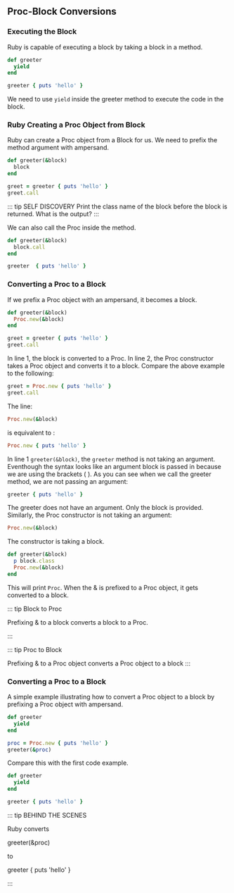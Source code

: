 ## Proc-Block Conversions

### Executing the Block

Ruby is capable of executing a block by taking a block in a method.

```ruby
def greeter
  yield
end

greeter { puts 'hello' }
```

We need to use `yield` inside the greeter method to execute the code in the block.

### Ruby Creating a Proc Object from Block 

Ruby can create a Proc object from a Block for us. We need to prefix the method argument with ampersand.

```ruby
def greeter(&block)
  block
end

greet = greeter { puts 'hello' }
greet.call
```

::: tip SELF DISCOVERY
Print the class name of the block before the block is returned. What is the output?
:::

We can also call the Proc inside the method.

```ruby
def greeter(&block)
  block.call
end

greeter  { puts 'hello' }
```

### Converting a Proc to a Block

If we prefix a Proc object with an ampersand, it becomes a block.

```ruby
def greeter(&block)
  Proc.new(&block)
end

greet = greeter { puts 'hello' }
greet.call
```

In line 1, the block is converted to a Proc. In line 2, the Proc constructor takes a Proc object and converts it to a block. Compare the above example to the following:

```ruby
greet = Proc.new { puts 'hello' }
greet.call
```

The line:

```ruby
Proc.new(&block)
```

is equivalent to :

```ruby
Proc.new { puts 'hello' }
```

In line 1 `greeter(&block)`, the `greeter` method is not taking an argument. Eventhough the syntax looks like an argument block is passed in because we are using the brackets ( ). As you can see when we call the greeter method, we are not passing an argument:

```ruby
greeter { puts 'hello' }
```

The greeter does not have an argument. Only the block is provided. Similarly, the Proc constructor is not taking an argument:

```ruby
Proc.new(&block)
```

The constructor is taking a block. 

```ruby
def greeter(&block)
  p block.class
  Proc.new(&block)
end
```

This will print `Proc`. When the & is prefixed to a Proc object, it gets converted to a block.

::: tip Block to Proc

Prefixing & to a block converts a block to a Proc. 

:::

::: tip Proc to Block

Prefixing & to a Proc object converts a Proc object to a block
:::

### Converting a Proc to a Block

A simple example illustrating how to convert a Proc object to a block by prefixing a Proc object with ampersand.

```ruby
def greeter
  yield
end

proc = Proc.new { puts 'hello' }
greeter(&proc)
```

Compare this with the first code example.

```ruby
def greeter
  yield
end

greeter { puts 'hello' }
```

::: tip BEHIND THE SCENES

Ruby converts 

greeter(&proc) 

to 

greeter { puts 'hello' }

:::
